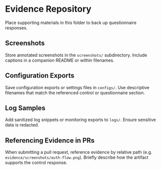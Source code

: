 # Evidence Repository

Place supporting materials in this folder to back up questionnaire responses.

## Screenshots
Store annotated screenshots in the `screenshots/` subdirectory. Include captions in a companion README or within filenames.

## Configuration Exports
Save configuration exports or settings files in `configs/`. Use descriptive filenames that match the referenced control or questionnaire section.

## Log Samples
Add sanitized log snippets or monitoring exports to `logs/`. Ensure sensitive data is redacted.

## Referencing Evidence in PRs
When submitting a pull request, reference evidence by relative path (e.g. `evidence/screenshots/auth-flow.png`). Briefly describe how the artifact supports the control response.


